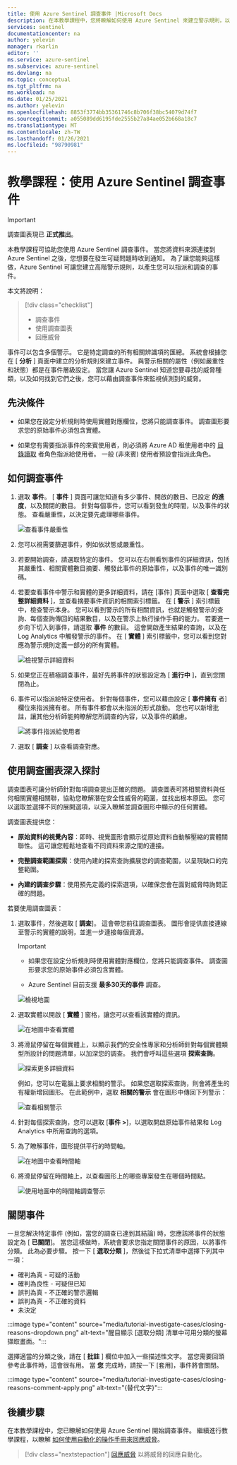 ```yaml
---
title: 使用 Azure Sentinel 調查事件 |Microsoft Docs
description: 在本教學課程中，您將瞭解如何使用 Azure Sentinel 來建立警示規則，以產生您可以指派和調查的事件。
services: sentinel
documentationcenter: na
author: yelevin
manager: rkarlin
editor: ''
ms.service: azure-sentinel
ms.subservice: azure-sentinel
ms.devlang: na
ms.topic: conceptual
ms.tgt_pltfrm: na
ms.workload: na
ms.date: 01/25/2021
ms.author: yelevin
ms.openlocfilehash: 8853f3774bb35361746c8b706f38bc54079d74f7
ms.sourcegitcommit: a055089dd6195fde2555b27a84ae052b668a18c7
ms.translationtype: MT
ms.contentlocale: zh-TW
ms.lasthandoff: 01/26/2021
ms.locfileid: "98790981"
---
```

# <a name="tutorial-investigate-incidents-with-azure-sentinel"></a>教學課程：使用 Azure Sentinel 調查事件

> [!IMPORTANT]
> 調查圖表現已 **正式推出**。 

本教學課程可協助您使用 Azure Sentinel 調查事件。 當您將資料來源連接到 Azure Sentinel 之後，您想要在發生可疑問題時收到通知。 為了讓您能夠這樣做，Azure Sentinel 可讓您建立高階警示規則，以產生您可以指派和調查的事件。

本文將說明：
> [!div class="checklist"]
> * 調查事件
> * 使用調查圖表
> * 回應威脅

事件可以包含多個警示。 它是特定調查的所有相關辨識項的匯總。 系統會根據您在 [ **分析** ] 頁面中建立的分析規則來建立事件。 與警示相關的屬性（例如嚴重性和狀態）都是在事件層級設定。 當您讓 Azure Sentinel 知道您要尋找的威脅種類，以及如何找到它們之後，您可以藉由調查事件來監視偵測到的威脅。

## <a name="prerequisites"></a>先決條件
- 如果您在設定分析規則時使用實體對應欄位，您將只能調查事件。 調查圖形要求您的原始事件必須包含實體。

- 如果您有需要指派事件的來賓使用者，則必須將 Azure AD 租使用者中的 [目錄讀取](../active-directory/roles/permissions-reference.md#directory-readers) 者角色指派給使用者。 一般 (非來賓) 使用者預設會指派此角色。

## <a name="how-to-investigate-incidents"></a>如何調查事件

1. 選取 **事件**。 [ **事件** ] 頁面可讓您知道有多少事件、開啟的數目、已設定 **的進度**，以及關閉的數目。 針對每個事件，您可以看到發生的時間，以及事件的狀態。 查看嚴重性，以決定要先處理哪些事件。

    ![查看事件嚴重性](media/tutorial-investigate-cases/incident-severity.png)

1. 您可以視需要篩選事件，例如依狀態或嚴重性。

1. 若要開始調查，請選取特定的事件。 您可以在右側看到事件的詳細資訊，包括其嚴重性、相關實體數目摘要、觸發此事件的原始事件，以及事件的唯一識別碼。

1. 若要查看事件中警示和實體的更多詳細資料，請在 [事件] 頁面中選取 [ **查看完整詳細資料** ]，並查看摘要事件資訊的相關索引標籤。 在 [ **警示** ] 索引標籤中，檢查警示本身。 您可以看到警示的所有相關資訊，也就是觸發警示的查詢、每個查詢傳回的結果數目，以及在警示上執行操作手冊的能力。 若要進一步向下切入到事件，請選取 **事件** 的數目。 這會開啟產生結果的查詢，以及在 Log Analytics 中觸發警示的事件。 在 [ **實體** ] 索引標籤中，您可以看到您對應為警示規則定義一部分的所有實體。

    ![檢視警示詳細資料](media/tutorial-investigate-cases/alert-details.png)

1. 如果您正在積極調查事件，最好先將事件的狀態設定為 [ **進行中** ]，直到您關閉為止。

1. 事件可以指派給特定使用者。 針對每個事件，您可以藉由設定 [ **事件擁有** 者] 欄位來指派擁有者。 所有事件都會以未指派的形式啟動。 您也可以新增批註，讓其他分析師能夠瞭解您所調查的內容，以及事件的顧慮。

    ![將事件指派給使用者](media/tutorial-investigate-cases/assign-incident-to-user.png)

1. 選取 [ **調查** ] 以查看調查對應。

## <a name="use-the-investigation-graph-to-deep-dive"></a>使用調查圖表深入探討

調查圖表可讓分析師針對每項調查提出正確的問題。 調查圖表可將相關資料與任何相關實體相關聯，協助您瞭解潛在安全性威脅的範圍，並找出根本原因。 您可以選取並選擇不同的展開選項，以深入瞭解並調查圖形中顯示的任何實體。  
  
調查圖表提供您：

- **原始資料的視覺內容**：即時、視覺圖形會顯示從原始資料自動解壓縮的實體關聯性。 這可讓您輕鬆地查看不同資料來源之間的連接。

- **完整調查範圍探索**：使用內建的探索查詢擴展您的調查範圍，以呈現缺口的完整範圍。

- **內建的調查步驟**：使用預先定義的探索選項，以確保您會在面對威脅時詢問正確的問題。

若要使用調查圖表：

1. 選取事件，然後選取 [ **調查**]。 這會帶您前往調查圖表。 圖形會提供直接連線至警示的實體的說明，並進一步連接每個資源。

   > [!IMPORTANT] 
   > - 如果您在設定分析規則時使用實體對應欄位，您將只能調查事件。 調查圖形要求您的原始事件必須包含實體。
   >
   > - Azure Sentinel 目前支援 **最多30天的事件** 調查。

   ![檢視地圖](media/tutorial-investigate-cases/map1.png)

1. 選取實體以開啟 [ **實體** ] 窗格，讓您可以查看該實體的資訊。

    ![在地圖中查看實體](media/tutorial-investigate-cases/map-entities.png)
  
1. 將滑鼠停留在每個實體上，以顯示我們的安全性專家和分析師針對每個實體類型所設計的問題清單，以加深您的調查。 我們會呼叫這些選項 **探索查詢**。

    ![探索更多詳細資料](media/tutorial-investigate-cases/exploration-cases.png)

   例如，您可以在電腦上要求相關的警示。 如果您選取探索查詢，則會將產生的有權新增回圖形。 在此範例中，選取 **相關的警示** 會在圖形中傳回下列警示：

    ![查看相關警示](media/tutorial-investigate-cases/related-alerts.png)

1. 針對每個探索查詢，您可以選取 [**事件 \>**]，以選取開啟原始事件結果和 Log Analytics 中所用查詢的選項。

1. 為了瞭解事件，圖形提供平行的時間軸。

    ![在地圖中查看時間軸](media/tutorial-investigate-cases/map-timeline.png)

1. 將滑鼠停留在時間軸上，以查看圖形上的哪些專案發生在哪個時間點。

    ![使用地圖中的時間軸調查警示](media/tutorial-investigate-cases/use-timeline.png)

## <a name="closing-an-incident"></a>關閉事件

一旦您解決特定事件 (例如，當您的調查已達到其結論) 時，您應該將事件的狀態設定為 [ **已關閉**]。 當您這樣做時，系統會要求您指定關閉事件的原因，以將事件分類。 此為必要步驟。 按一下 [ **選取分類** ]，然後從下拉式清單中選擇下列其中一項：

- 確判為真 - 可疑的活動
- 確判為良性 - 可疑但已知
- 誤判為真 - 不正確的警示邏輯
- 誤判為真 - 不正確的資料
- 未決定

:::image type="content" source="media/tutorial-investigate-cases/closing-reasons-dropdown.png" alt-text="醒目顯示 [選取分類] 清單中可用分類的螢幕擷取畫面。":::

選擇適當的分類之後，請在 [ **批註** ] 欄位中加入一些描述性文字。 當您需要回頭參考此事件時，這會很有用。 當 **您** 完成時，請按一下 [套用]，事件將會關閉。

:::image type="content" source="media/tutorial-investigate-cases/closing-reasons-comment-apply.png" alt-text="{替代文字}":::

## <a name="next-steps"></a>後續步驟
在本教學課程中，您已瞭解如何使用 Azure Sentinel 開始調查事件。 繼續進行教學課程，以瞭解 [如何使用自動化的操作手冊來回應威脅](tutorial-respond-threats-playbook.md)。
> [!div class="nextstepaction"]
> [回應威脅](tutorial-respond-threats-playbook.md) 以將威脅的回應自動化。

